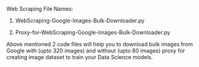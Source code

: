 Web Scraping File Names:

1. WebScraping-Google-Images-Bulk-Downloader.py

2. Proxy-for-WebScraping-Google-Images-Bulk-Downloader.py

Above mentioned 2 code files will help you to download bulk images from Google with (upto 320 images) and without (upto 80 images) proxy for creating image dataset to train your Data Science models.
